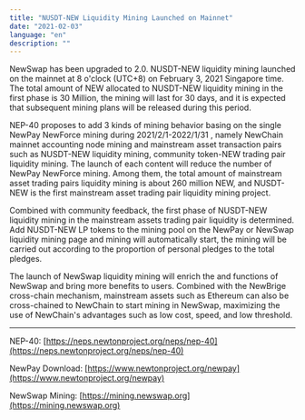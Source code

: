 ```yaml
---
title: "NUSDT-NEW Liquidity Mining Launched on Mainnet"
date: "2021-02-03"
language: "en"
description: ""
---
```


NewSwap has been upgraded to 2.0. NUSDT-NEW liquidity mining launched on the mainnet at 8 o'clock (UTC+8) on February 3, 2021 Singapore time. The total amount of NEW allocated to NUSDT-NEW liquidity mining in the first phase is 30 Million, the mining will last for 30 days, and it is expected that subsequent mining plans will be released during this period.

NEP-40 proposes to add 3 kinds of mining behavior basing on the single NewPay NewForce mining during 2021/2/1-2022/1/31 , namely NewChain mainnet accounting node mining and mainstream asset transaction pairs such as NUSDT-NEW liquidity mining, community token-NEW trading pair liquidity mining. The launch of each content will reduce the number of NewPay NewForce mining. Among them, the total amount of mainstream asset trading pairs liquidity mining is about 260 million NEW, and NUSDT-NEW is the first mainstream asset trading pair liquidity mining project.

Combined with community feedback, the first phase of NUSDT-NEW liquidity mining in the mainstream assets trading pair liquidity is determined. Add NUSDT-NEW LP tokens to the mining pool on the NewPay or NewSwap liquidity mining page and mining will automatically start, the mining will be carried out according to the proportion of personal pledges to the total pledges.

The launch of NewSwap liquidity mining will enrich the and functions of NewSwap and bring more benefits to users. Combined with the NewBrige cross-chain mechanism, mainstream assets such as Ethereum can also be cross-chained to NewChain to start mining in NewSwap, maximizing the use of NewChain's advantages such as low cost, speed, and low threshold.

---

NEP-40: [https://neps.newtonproject.org/neps/nep-40](https://neps.newtonproject.org/neps/nep-40)

NewPay Download: [https://www.newtonproject.org/newpay](https://www.newtonproject.org/newpay)

NewSwap Mining: [https://mining.newswap.org](https://mining.newswap.org)
